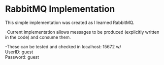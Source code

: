 # RabbitMQ Implementation
This simple implementation was created as I learned RabbitMQ.

-Current implementation allows messages to be produced (explicitly written in the code) and consume them.

-These can be tested and checked in localhost: 15672 w/  
UserID: guest  
Password: guest